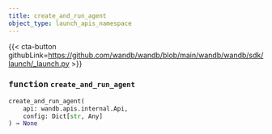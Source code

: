 ```yaml
---
title: create_and_run_agent
object_type: launch_apis_namespace
---
```


{{< cta-button githubLink=https://github.com/wandb/wandb/blob/main/wandb/wandb/sdk/launch/_launch.py >}}




### <kbd>function</kbd> `create_and_run_agent`

```python
create_and_run_agent(
    api: wandb.apis.internal.Api,
    config: Dict[str, Any]
) → None
```




